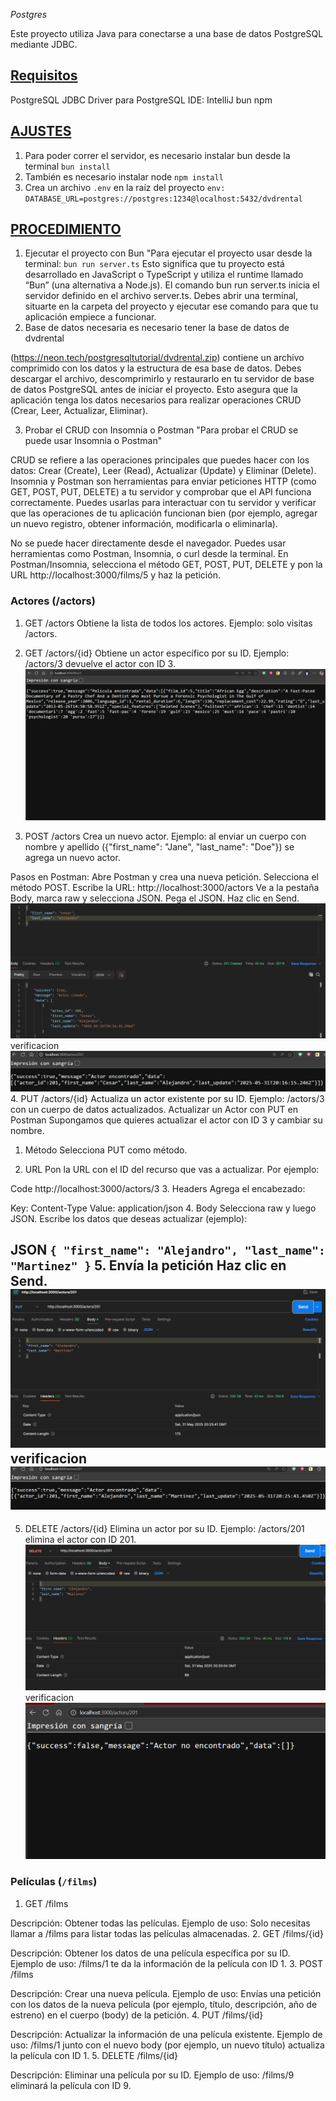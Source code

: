 *Postgres*

Este proyecto utiliza Java para conectarse a una base de datos PostgreSQL mediante JDBC.

## <ins>Requisitos</ins>
PostgreSQL
JDBC Driver para PostgreSQL
IDE: IntelliJ
bun
npm 

## <ins>AJUSTES</ins>
1. Para poder correr el servidor, es necesario instalar bun desde la terminal
`bun install`
2. También es necesario instalar node
`npm install`
3. Crea un archivo `.env` en la raíz del proyecto
`env:
DATABASE_URL=postgres://postgres:1234@localhost:5432/dvdrental
`
## <ins>PROCEDIMIENTO</ins>
1. Ejecutar el proyecto con Bun
   "Para ejecutar el proyecto usar desde la terminal:
   `bun run server.ts`
   Esto significa que tu proyecto está desarrollado en JavaScript o TypeScript y utiliza el runtime llamado “Bun” (una alternativa a Node.js).
   El comando bun run server.ts inicia el servidor definido en el archivo server.ts.
   Debes abrir una terminal, situarte en la carpeta del proyecto y ejecutar ese comando para que tu aplicación empiece a funcionar.
2. Base de datos necesaria
   es necesario tener la base de datos de dvdrental

(https://neon.tech/postgresqltutorial/dvdrental.zip) contiene un archivo comprimido con los datos y la estructura de esa base de datos.
Debes descargar el archivo, descomprimirlo y restaurarlo en tu servidor de base de datos PostgreSQL antes de iniciar el proyecto.
Esto asegura que la aplicación tenga los datos necesarios para realizar operaciones CRUD (Crear, Leer, Actualizar, Eliminar).


3. Probar el CRUD con Insomnia o Postman
   "Para probar el CRUD se puede usar Insomnia o Postman"

CRUD se refiere a las operaciones principales que puedes hacer con los datos: Crear (Create), Leer (Read), Actualizar (Update) y Eliminar (Delete).
Insomnia y Postman son herramientas para enviar peticiones HTTP (como GET, POST, PUT, DELETE) a tu servidor y comprobar que el API funciona correctamente.
Puedes usarlas para interactuar con tu servidor y verificar que las operaciones de tu aplicación funcionan bien (por ejemplo, agregar un nuevo registro, obtener información, modificarla o eliminarla).

No se puede hacer directamente desde el navegador.
Puedes usar herramientas como Postman, Insomnia, o curl desde la terminal.
En Postman/Insomnia, selecciona el método GET, POST, PUT, DELETE y pon la URL http://localhost:3000/films/5 y haz la petición.

### Actores (/actors)
1. GET /actors
Obtiene la lista de todos los actores.
Ejemplo: solo visitas /actors.

2. GET /actors/{id}
Obtiene un actor específico por su ID.
Ejemplo: /actors/3 devuelve el actor con ID 3.
![img.png](img.png)
3. POST /actors
Crea un nuevo actor.
Ejemplo: al enviar un cuerpo con nombre y apellido ({"first_name": "Jane", "last_name": "Doe"}) se agrega un nuevo actor.

Pasos en Postman:
Abre Postman y crea una nueva petición.
Selecciona el método POST.
Escribe la URL: http://localhost:3000/actors
Ve a la pestaña Body, marca raw y selecciona JSON.
Pega el JSON.
Haz clic en Send.
![img_1.png](img_1.png)
verificacion
![img_2.png](img_2.png)
4. PUT /actors/{id}
Actualiza un actor existente por su ID.
Ejemplo: /actors/3 con un cuerpo de datos actualizados.
   Actualizar un Actor con PUT en Postman
   Supongamos que quieres actualizar el actor con ID 3 y cambiar su nombre.

1. Método
   Selecciona PUT como método.

2. URL
   Pon la URL con el ID del recurso que vas a actualizar. Por ejemplo:

Code
http://localhost:3000/actors/3
3. Headers
   Agrega el encabezado:

Key: Content-Type
Value: application/json
4. Body
   Selecciona raw y luego JSON.
   Escribe los datos que deseas actualizar (ejemplo):

JSON
`{
"first_name": "Alejandro",
"last_name": "Martinez"
}`
5. Envía la petición
   Haz clic en Send.
![img_3.png](img_3.png)
verificacion
![img_4.png](img_4.png)
---------------------------------------------
5. DELETE /actors/{id}
Elimina un actor por su ID.
Ejemplo: /actors/201 elimina el actor con ID 201.
![img_5.png](img_5.png)
verificacion
![img_6.png](img_6.png)


### Películas (`/films`)

1. GET /films

Descripción: Obtener todas las películas.
Ejemplo de uso: Solo necesitas llamar a /films para listar todas las películas almacenadas.
2. GET /films/{id}

Descripción: Obtener los datos de una película específica por su ID.
Ejemplo de uso: /films/1 te da la información de la película con ID 1.
3. POST /films

Descripción: Crear una nueva película.
Ejemplo de uso: Envías una petición con los datos de la nueva película (por ejemplo, título, descripción, año de estreno) en el cuerpo (body) de la petición.
4. PUT /films/{id}

Descripción: Actualizar la información de una película existente.
Ejemplo de uso: /films/1 junto con el nuevo body (por ejemplo, un nuevo título) actualiza la película con ID 1.
5. DELETE /films/{id}

Descripción: Eliminar una película por su ID.
Ejemplo de uso: /films/9 eliminará la película con ID 9.










